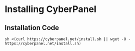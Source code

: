 # Installing CyberPanel

## Installation Code

`sh <(curl https://cyberpanel.net/install.sh || wget -O - https://cyberpanel.net/install.sh)`